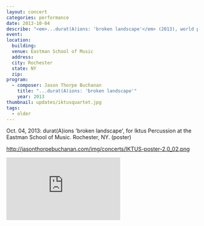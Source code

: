 ```yaml
---
layout: concert
categories: performance
date: 2013-10-04
describe: "<em>...durat(A)ions: 'broken landscape'</em> (2013), world premiere. Iktus Percussion."
event:
location:
  building:
  venue: Eastman School of Music
  address:
  city: Rochester
  state: NY
  zip:
program:
  - composer: Jason Thorpe Buchanan
    title: "...durat(A)ions: 'broken landscape'"
    year: 2013
thumbnail: updates/iktusquartet.jpg
tags:
  - older
---
```


Oct. 04, 2013: durat(A)ions 'broken landscape', for Iktus Percussion at the Eastman School of Music. Rochester, NY. (poster)

http://jasonthorpebuchanan.com/img/concerts/IKTUS-poster-2.0_02.png

<section class="score-vid-header module-bg-dark" background-color="#051f4a" background-image="http://www.jasonthorpebuchanan.com/assets/images/backgrounds/crazystavesdarkblue1400.jpg">
<div class="row full-width" width="100%">
    <div class="col-12 nopadding"><iframe class="embed-responsive-item" height="165vh" src="https://www.youtube.com/embed/rGdumjQBYB8" frameborder="0" allowfullscreen></iframe></div><br>
</div></section>
